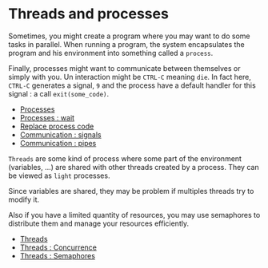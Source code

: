 # Threads and processes

Sometimes, you might create a program where you may want to do some tasks
in parallel. When running a program, the system encapsulates the program
and his environment into something called a `process`.

Finally, processes might want to communicate between themselves or simply
with you. Un interaction might be ``CTRL-C`` meaning `die`. In fact here,
``CTRL-C`` generates a signal, `9` and the process have a default handler
for this signal : a call ``exit(some_code)``.

* [Processes](proc/process.md)
* [Processes : wait](proc/process-wait.md)
* [Replace process code](proc/exec.md)
* [Communication : signals](proc/signals.md)
* [Communication : pipes](proc/tubes.md)

``Threads`` are some kind of process where some part of
the environment (variables, ...)
are shared with other threads created by a process.
They can be viewed as ``light`` processes.

Since variables are shared, they may be problem if multiples
threads try to modify it.

Also if you have a limited quantity of resources, you
may use semaphores to distribute them and manage your resources
efficiently.

* [Threads](proc/threads.md)
* [Threads : Concurrence](proc/concurrence.md)
* [Threads : Semaphores](proc/semaphores.md)
